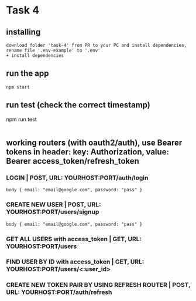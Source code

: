 # Task 4

## installing
```
download folder 'task-4' from PR to your PC and install dependencies, rename file '.env-example' to '.env'
+ install dependencies
```
## run the app
```
npm start
```
## run test (check the correct timestamp)
npm run test
```

```
## working routers (with oauth2/auth), use Bearer tokens in header: key: Authorization, value: Bearer access_token/refresh_token
### LOGIN | POST, URL:  YOURHOST:PORT/auth/login    
```
body { email: "email@google.com", password: "pass" }
```
### CREATE NEW USER | POST, URL:  YOURHOST:PORT/users/signup
```
body { email: "email@google.com", password: "pass" }
```
### GET ALL USERS with access_token | GET, URL: YOURHOST:PORT/users
### FIND USER BY ID with access_token | GET, URL: YOURHOST:PORT/users/<:user_id>
### CREATE NEW TOKEN PAIR BY USING REFRESH ROUTER | POST, URL: YOURHOST:PORT/auth/refresh